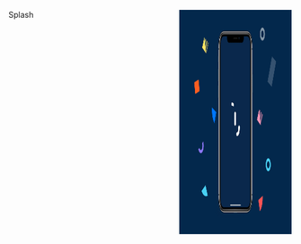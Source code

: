 Splash
<img align="right" width="200" height="400" src="https://github.com/AsmaJalal/Splash/blob/master/1_Cw-9TRCsofY5tN95RTDCEA.gif" alt="Asma Jalal">
